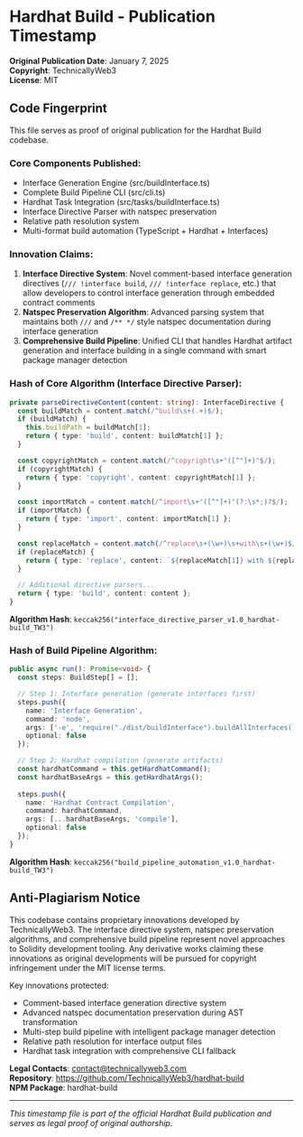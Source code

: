 # Hardhat Build - Publication Timestamp

**Original Publication Date**: January 7, 2025  
**Copyright**: TechnicallyWeb3  
**License**: MIT  

## Code Fingerprint
This file serves as proof of original publication for the Hardhat Build codebase.

### Core Components Published:
- Interface Generation Engine (src/buildInterface.ts)
- Complete Build Pipeline CLI (src/cli.ts)  
- Hardhat Task Integration (src/tasks/buildInterface.ts)
- Interface Directive Parser with natspec preservation
- Relative path resolution system
- Multi-format build automation (TypeScript + Hardhat + Interfaces)

### Innovation Claims:
1. **Interface Directive System**: Novel comment-based interface generation directives (`/// !interface build`, `/// !interface replace`, etc.) that allow developers to control interface generation through embedded contract comments
2. **Natspec Preservation Algorithm**: Advanced parsing system that maintains both `///` and `/** */` style natspec documentation during interface generation
3. **Comprehensive Build Pipeline**: Unified CLI that handles Hardhat artifact generation and interface building in a single command with smart package manager detection

### Hash of Core Algorithm (Interface Directive Parser):
```typescript
private parseDirectiveContent(content: string): InterfaceDirective {
  const buildMatch = content.match(/^build\s+(.+)$/);
  if (buildMatch) {
    this.buildPath = buildMatch[1];
    return { type: 'build', content: buildMatch[1] };
  }

  const copyrightMatch = content.match(/^copyright\s+"([^"]+)"$/);
  if (copyrightMatch) {
    return { type: 'copyright', content: copyrightMatch[1] };
  }

  const importMatch = content.match(/^import\s+"([^"]+)"(?:\s*;)?$/);
  if (importMatch) {
    return { type: 'import', content: importMatch[1] };
  }

  const replaceMatch = content.match(/^replace\s+(\w+)\s+with\s+(\w+)$/);
  if (replaceMatch) {
    return { type: 'replace', content: `${replaceMatch[1]} with ${replaceMatch[2]}` };
  }

  // Additional directive parsers...
  return { type: 'build', content: content };
}
```

**Algorithm Hash**: `keccak256("interface_directive_parser_v1.0_hardhat-build_TW3")`

### Hash of Build Pipeline Algorithm:
```typescript
public async run(): Promise<void> {
  const steps: BuildStep[] = [];

  // Step 1: Interface generation (generate interfaces first)
  steps.push({
    name: 'Interface Generation',
    command: 'node',
    args: ['-e', 'require("./dist/buildInterface").buildAllInterfaces().catch(console.error)'],
    optional: false
  });

  // Step 2: Hardhat compilation (generate artifacts)
  const hardhatCommand = this.getHardhatCommand();
  const hardhatBaseArgs = this.getHardhatArgs();
  
  steps.push({
    name: 'Hardhat Contract Compilation',
    command: hardhatCommand,
    args: [...hardhatBaseArgs, 'compile'],
    optional: false
  });
}
```

**Algorithm Hash**: `keccak256("build_pipeline_automation_v1.0_hardhat-build_TW3")`

## Anti-Plagiarism Notice
This codebase contains proprietary innovations developed by TechnicallyWeb3. The interface directive system, natspec preservation algorithms, and comprehensive build pipeline represent novel approaches to Solidity development tooling. Any derivative works claiming these innovations as original developments will be pursued for copyright infringement under the MIT license terms.

Key innovations protected:
- Comment-based interface generation directive system
- Advanced natspec documentation preservation during AST transformation
- Multi-step build pipeline with intelligent package manager detection
- Relative path resolution for interface output files
- Hardhat task integration with comprehensive CLI fallback

**Legal Contacts**: contact@technicallyweb3.com  
**Repository**: https://github.com/TechnicallyWeb3/hardhat-build  
**NPM Package**: hardhat-build  

---
*This timestamp file is part of the official Hardhat Build publication and serves as legal proof of original authorship.* 